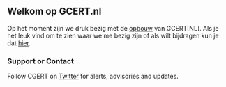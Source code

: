 ## Welkom op GCERT.nl

Op het moment zijn we druk bezig met de [opbouw](/over/) van GCERT[NL].
Als je het leuk vind om te zien waar we me bezig zijn of als wilt bijdragen kun je dat [hier](https://github.com/GDI-foundation/GDI.foundation/projects/4).


### Support or Contact

Follow CGERT on [Twitter](https://twitter.com/GDI_CERT) for alerts, advisories and updates.
